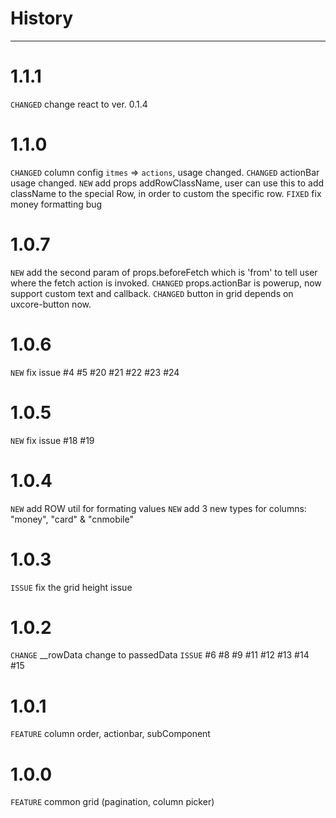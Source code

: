 # History

---

# 1.1.1

`CHANGED` change react to ver. 0.1.4

# 1.1.0

`CHANGED` column config `itmes` => `actions`, usage changed.
`CHANGED` actionBar usage changed.
`NEW` add props addRowClassName, user can use this to add className to the special Row, in order to custom the specific row.
`FIXED` fix money formatting bug

# 1.0.7

`NEW` add the second param of props.beforeFetch which is 'from' to tell user where the fetch action is invoked.
`CHANGED` props.actionBar is powerup, now support custom text and callback.
`CHANGED` button in grid depends on uxcore-button now.

# 1.0.6

`NEW` fix issue #4 #5 #20 #21 #22 #23 #24

# 1.0.5

`NEW` fix issue #18 #19


# 1.0.4

`NEW` add ROW util for formating values
`NEW` add 3 new types for columns: "money", "card" & "cnmobile"

# 1.0.3

`ISSUE` fix the grid height issue

# 1.0.2

`CHANGE` __rowData change to passedData
`ISSUE` #6 #8 #9 #11 #12 #13 #14 #15 

# 1.0.1

`FEATURE` column order, actionbar, subComponent


# 1.0.0

`FEATURE` common grid (pagination, column picker)



